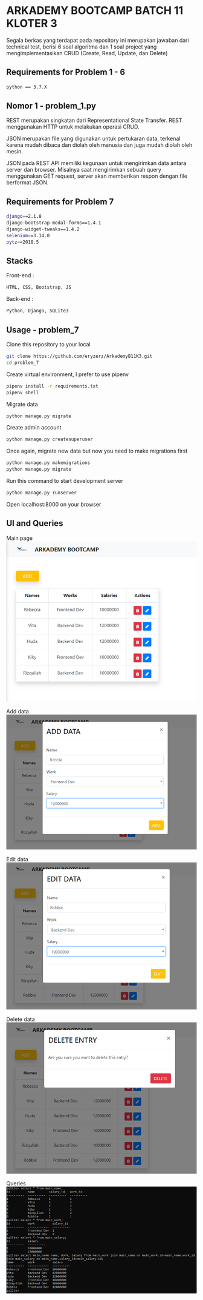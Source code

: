 # ARKADEMY BOOTCAMP BATCH 11 KLOTER 3

Segala berkas yang terdapat pada repository ini merupakan jawaban dari technical test, berisi 6 soal algoritma dan 1 soal project yang mengimplementasikan CRUD (Create, Read, Update, dan Delete)

## Requirements for Problem 1 - 6

```bash
python == 3.7.X
```

## Nomor 1 - problem_1.py

REST merupakan singkatan dari Representational State Transfer. REST menggunakan HTTP untuk melakukan operasi CRUD.

JSON merupakan file yang digunakan untuk pertukaran data, terkenal karena mudah dibaca dan diolah oleh manusia dan juga mudah diolah oleh mesin.

JSON pada REST API memiliki kegunaan untuk mengirimkan data antara server dan browser. Misalnya saat mengirimkan sebuah query menggunakan GET request, server akan memberikan respon dengan file berformat JSON. 


## Requirements for Problem 7
```bash
django==2.1.8
django-bootstrap-modal-forms==1.4.1
django-widget-tweaks==1.4.2
selenium==3.14.0
pytz==2018.5
```

## Stacks

Front-end :
```bash
HTML, CSS, Bootstrap, JS
```
Back-end : 
```bash
Python, Django, SQLite3
```

## Usage - problem_7

Clone this repository to your local
```bash
git clone https://github.com/eryzerz/ArkademyB11K3.git
cd problem_7
```
Create virtual environment, I prefer to use pipenv
```bash
pipenv install -r requirements.txt
pipenv shell
```
Migrate data
```bash
python manage.py migrate
```
Create admin account
```bash
python manage.py createsuperuser
```
Once again, migrate new data but now you need to make migrations first
```bash
python manage.py makemigrations
python manage.py migrate
```
Run this command to start development server
```bash
python manage.py runserver
```
Open localhost:8000 on your browser

## UI and Queries

Main page
![Image of main page](https://github.com/eryzerz/ArkademyB11K3/blob/master/problem_7/Index.PNG)

Add data
![Image of add data page](https://github.com/eryzerz/ArkademyB11K3/blob/master/problem_7/add-data.PNG)

Edit data
![Image of edit data page](https://github.com/eryzerz/ArkademyB11K3/blob/master/problem_7/edit-data.PNG)

Delete data
![Image of delete data page](https://github.com/eryzerz/ArkademyB11K3/blob/master/problem_7/delete-data.PNG)

Queries
![Image of queries](https://github.com/eryzerz/ArkademyB11K3/blob/master/problem_7/queries.PNG)
